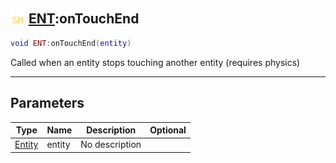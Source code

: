 ## <img src="../../.gitbook/assets/shared.png" width="24" height=24 /> [ENT](https://iaswiki.rawr.dev/readme/ent):onTouchEnd

```lua
void ENT:onTouchEnd(entity)
```

Called when an entity stops touching another entity (requires physics)

------
## Parameters

| Type   | Name | Description | Optional |
| ------ | ---- | ----------- | -------: |
| [Entity](https://iaswiki.rawr.dev/readme/entity) | entity | No description |  |

